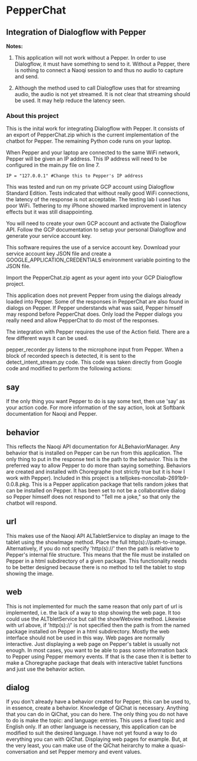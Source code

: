 # PepperChat
## Integration of Dialogflow with Pepper

**Notes:** 
1. This application will not work without a Pepper. In order to use Dialogflow, it must have something to send to it. Without a Pepper, there is nothing to connect a Naoqi session to and thus no audio to capture and send.

2. Although the method used to call Dialogflow uses that for streaming audio, the audio is not yet streamed. It is not clear that streaming should be used. It may help reduce the latency seen.

### About this project

This is the inital work for integrating Dialogflow with Pepper. It consists of an export of PepperChat.zip which is the current implementation of the chatbot for Pepper. The remaining Python code runs on your laptop.

When Pepper and your laptop are connected to the same WiFi network, Pepper will be given an IP address. This IP address will need to be configured in the main.py file on line 7.
```
IP = "127.0.0.1" #Change this to Pepper's IP address
```

This was tested and run on my private GCP account using Dialogflow Standard Edition. Tests indicated that without really good WiFi connections, the latency of the response is not acceptable. The testing lab I used has poor WiFi. Tethering to my iPhone showed marked improvement in latency effects but it was still disappointing.

You will need to create your own GCP account and activate the Dialogflow API. Follow the GCP documentation to setup your personal Dialogflow and generate your service account key.

This software requires the use of a service account key. Download your service account key JSON file and create a GOOGLE_APPLICATION_CREDENTIALS environment variable pointing to the JSON file.

Import the PepperChat.zip agent as your agent into your GCP Dialogflow project.

This application does not prevent Pepper from using the dialogs already loaded into Pepper. Some of the responses in PepperChat are also found in dialogs on Pepper. If Pepper understands what was said, Pepper himself may respond before PepperChat does. Only load the Pepper dialogs you really need and allow PepperChat to do most of the responses.

The integration with Pepper requires the use of the Action field. There are a few different ways it can be used.

pepper_recorder.py listens to the microphone input from Pepper. When a block of recorded speech is detected, it is sent to the detect_intent_stream.py code. This code was taken directly from Google code and modified to perform the following actions:

## say
If the only thing you want Pepper to do is say some text, then use 'say' as your action code. For more information of the say action, look at Softbank documentation for Naoqi and Pepper.

## behavior
This reflects the Naoqi API documentation for ALBehaviorManager. Any behavior that is installed on Pepper can be run from this application. The only thing to put in the response text is the path to the behavior. This is the preferred way to allow Pepper to do more than saying something. Behaviors are created and installed with Choregraphe (not strictly true but it is how I work with Pepper). Included in this project is a telljokes-noncollab-2691b9-0.0.8.pkg. This is a Pepper application package that tells random jokes that can be installed on Pepper. It has been set to not be a collaborative dialog so Pepper himself does not respond to "Tell me a joke," so that only the chatbot will respond.

## url
This makes use of the Naoqi API ALTabletService to display an image to the tablet using the showImage method. Place the full http(s)://path-to-image. Alternatively, if you do not specify 'http(s)://' then the path is relative to Pepper's internal file structure. This means that the file must be installed on Pepper in a html subdirectory of a given package. This functionality needs to be better designed because there is no method to tell the tablet to stop showing the image.

## web
This is not implemented for much the same reason that only part of url is implemented, i.e. the lack of a way to stop showing the web page. It too could use the ALTbletService but call the showWebview method. Likewise with url above, if 'http(s)://' is not specified then the path is from the named package installed on Pepper in a html subdirectory. Mostly the web interface should not be used in this way. Web pages are normally interactive. Just displaying a web page on Pepper's tablet is usually not enough. In most cases, you want to be able to pass some information back to Pepper using Pepper memory events. If that is the case then it is better to make a Choregraphe package that deals with interactive tablet functions and just use the behavior action.

## dialog
If you don't already have a behavior created for Pepper, this can be used to, in essence, create a behavior. Knowledge of QiChat is necessary. Anything that you can do in QiChat, you can do here. The only thing you do not have to do is make the topic: and language: entries. This uses a fixed topic and English only. If an other language is necessary, this application can be modified to suit the desired language. I have not yet found a way to do everything you can with QiChat. Displaying web pages for example. But, at the very least, you can make use of the QiChat heirarchy to make a quasi-conversation and set Pepper memory and event values.
